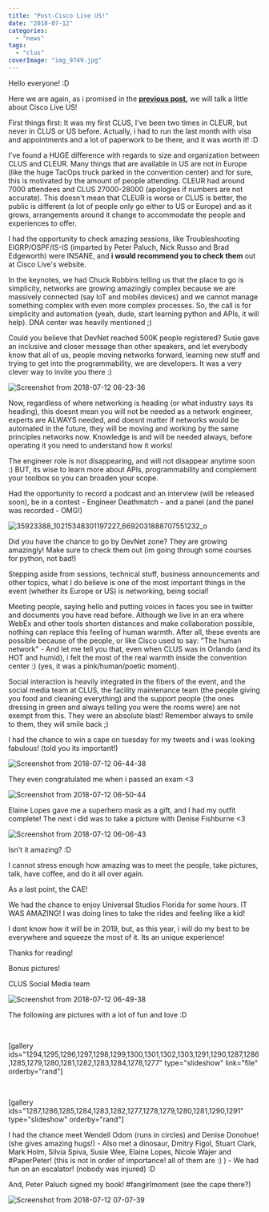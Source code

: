 ```yaml
---
title: "Post-Cisco Live US!"
date: "2018-07-12"
categories: 
  - "news"
tags: 
  - "clus"
coverImage: "img_9749.jpg"
---
```


Hello everyone! :D

Here we are again, as i promised in the **[previous post](https://recurseit.wordpress.com/2018/06/17/a-lot-happened-updates-are-in-order/),** we will talk a little about Cisco Live US!

First things first: It was my first CLUS, I've been two times in CLEUR, but never in CLUS or US before. Actually, i had to run the last month with visa and appointments and a lot of paperwork to be there, and it was worth it! :D

I've found a HUGE difference with regards to size and organization between CLUS and CLEUR. Many things that are available in US are not in Europe (like the huge TacOps truck parked in the convention center) and for sure, this is motivated by the amount of people attending. CLEUR had around 7000 attendees and CLUS 27000-28000 (apologies if numbers are not accurate). This doesn't mean that CLEUR is worse or CLUS is better, the public is different (a lot of people only go either to US or Europe) and as it grows, arrangements around it change to accommodate the people and experiences to offer.

I had the opportunity to check amazing sessions, like Troubleshooting EIGRP/OSPF/IS-IS (imparted by Peter Paluch, Nick Russo and Brad Edgeworth) were INSANE, and **i would recommend you to check them** out at Cisco Live's website.

In the keynotes, we had Chuck Robbins telling us that the place to go is simplicity, networks are growing amazingly complex because we are massively connected (say IoT and mobiles devices) and we cannot manage something complex with even more complex processes. So, the call is for simplicity and automation (yeah, dude, start learning python and APIs, it will help). DNA center was heavily mentioned ;)

Could you believe that DevNet reached 500K people registered? Susie gave an inclusive and closer message than other speakers, and let everybody know that all of us, people moving networks forward, learning new stuff and trying to get into the programmability, we are developers. It was a very clever way to invite you there :)

![Screenshot from 2018-07-12 06-23-36](images/screenshot-from-2018-07-12-06-23-36.png)

Now, regardless of where networking is heading (or what industry says its heading), this doesnt mean you will not be needed as a network engineer, experts are ALWAYS needed, and doesnt matter if networks would be automated in the future, they will be moving and working by the same principles networks now. Knowledge is and will be needed always, before operating it you need to understand how it works!

The engineer role is not disappearing, and will not disappear anytime soon :) BUT, its wise to learn more about APIs, programmability and complement your toolbox so you can broaden your scope.

Had the opportunity to record a podcast and an interview (will be released soon), be in a contest - Engineer Deathmatch - and a panel (and the panel was recorded - OMG!)

![35923388_10215348301197227_6692031888707551232_o](images/35923388_10215348301197227_6692031888707551232_o.jpg)

Did you have the chance to go by DevNet zone? They are growing amazingly! Make sure to check them out (im going through some courses for python, not bad!)

Stepping aside from sessions, technical stuff, business announcements and other topics, what I do believe is one of the most important things in the event (whether its Europe or US) is networking, being social!

Meeting people, saying hello and putting voices in faces you see in twitter and documents you have read before. Although we live in an era where WebEx and other tools shorten distances and make collaboration possible, nothing can replace this feeling of human warmth. After all, these events are possible because of the people, or like Cisco used to say: "The human network" - And let me tell you that, even when CLUS was in Orlando (and its HOT and humid), i felt the most of the real warmth inside the convention center :) (yes, it was a pink/human/poetic moment).

Social interaction is heavily integrated in the fibers of the event, and the social media team at CLUS, the facility maintenance team (the people giving you food and cleaning everything) and the support people (the ones dressing in green and always telling you were the rooms were) are not exempt from this. They were an absolute blast! Remember always to smile to them, they will smile back ;)

I had the chance to win a cape on tuesday for my tweets and i was looking fabulous! (told you its important!)

![Screenshot from 2018-07-12 06-44-38](images/screenshot-from-2018-07-12-06-44-38.png)

They even congratulated me when i passed an exam <3

![Screenshot from 2018-07-12 06-50-44](images/screenshot-from-2018-07-12-06-50-44.png)

Elaine Lopes gave me a superhero mask as a gift, and I had my outfit complete! The next i did was to take a picture with Denise Fishburne <3

![Screenshot from 2018-07-12 06-06-43](images/screenshot-from-2018-07-12-06-06-43.png)

Isn't it amazing? :D

I cannot stress enough how amazing was to meet the people, take pictures, talk, have coffee, and do it all over again.

As a last point, the CAE!

We had the chance to enjoy Universal Studios Florida for some hours. IT WAS AMAZING! I was doing lines to take the rides and feeling like a kid!

I dont know how it will be in 2019, but, as this year, i will do my best to be everywhere and squeeze the most of it. Its an unique experience!

Thanks for reading!

Bonus pictures!

CLUS Social Media team

![Screenshot from 2018-07-12 06-49-38](images/screenshot-from-2018-07-12-06-49-38.png)

The following are pictures with a lot of fun and love :D

 

\[gallery ids="1294,1295,1296,1297,1298,1299,1300,1301,1302,1303,1291,1290,1287,1286,1285,1279,1280,1281,1282,1283,1284,1278,1277" type="slideshow" link="file" orderby="rand"\]

 

\[gallery ids="1287,1286,1285,1284,1283,1282,1277,1278,1279,1280,1281,1290,1291" type="slideshow" orderby="rand"\]

I had the chance meet Wendell Odom (runs in circles) and Denise Donohue! (she gives amazing hugs!) - Also met a dinosaur, Dmitry Figol, Stuart Clark, Mark Holm, Silvia Spiva, Susie Wee, Elaine Lopes, Nicole Wajer and #PaperPeter! (this is not in order of importance! all of them are :) ) - We had fun on an escalator! (nobody was injured) :D

And, Peter Paluch signed my book! #fangirlmoment (see the cape there?)

![Screenshot from 2018-07-12 07-07-39](images/screenshot-from-2018-07-12-07-07-39.png)
